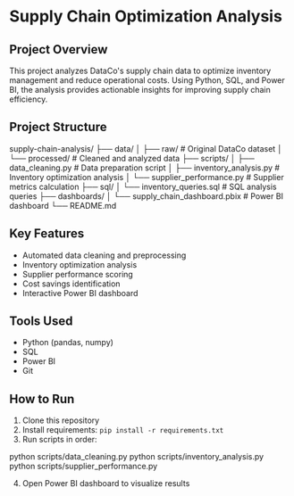# Supply Chain Optimization Analysis

## Project Overview
This project analyzes DataCo's supply chain data to optimize inventory management and reduce operational costs. Using Python, SQL, and Power BI, the analysis provides actionable insights for improving supply chain efficiency.

## Project Structure

supply-chain-analysis/
├── data/
│   ├── raw/                  # Original DataCo dataset
│   └── processed/            # Cleaned and analyzed data
├── scripts/
│   ├── data_cleaning.py      # Data preparation script
│   ├── inventory_analysis.py # Inventory optimization analysis
│   └── supplier_performance.py # Supplier metrics calculation
├── sql/
│   └── inventory_queries.sql # SQL analysis queries
├── dashboards/
│   └── supply_chain_dashboard.pbix # Power BI dashboard
└── README.md

## Key Features
- Automated data cleaning and preprocessing
- Inventory optimization analysis
- Supplier performance scoring
- Cost savings identification
- Interactive Power BI dashboard

## Tools Used
- Python (pandas, numpy)
- SQL
- Power BI
- Git

## How to Run
1. Clone this repository
2. Install requirements: `pip install -r requirements.txt`
3. Run scripts in order:
   
python scripts/data_cleaning.py
python scripts/inventory_analysis.py
python scripts/supplier_performance.py

4. Open Power BI dashboard to visualize results
